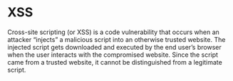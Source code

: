 # XSS
Cross-site scripting (or XSS) is a code vulnerability that occurs when an attacker “injects” a malicious script into an otherwise trusted website. The injected script gets downloaded and executed by the end user’s browser when the user interacts with the compromised website. Since the script came from a trusted website, it cannot be distinguished from a legitimate script.

